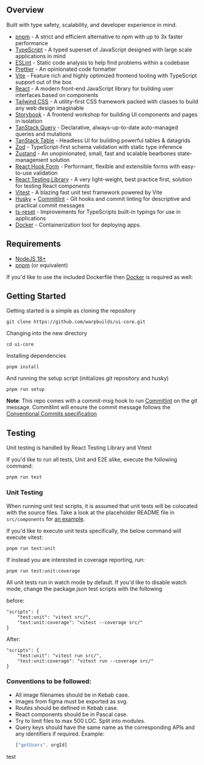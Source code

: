## Overview

Built with type safety, scalability, and developer experience in mind.

- [pnpm](https://pnpm.io) - A strict and efficient alternative to npm with up to 3x faster performance
- [TypeScript](https://www.typescriptlang.org) - A typed superset of JavaScript designed with large scale applications in mind
- [ESLint](https://eslint.org) - Static code analysis to help find problems within a codebase
- [Prettier](https://prettier.io) - An opinionated code formatter
- [Vite](https://vitejs.dev) - Feature rich and highly optimized frontend tooling with TypeScript support out of the box
- [React](https://react.dev) - A modern front-end JavaScript library for building user interfaces based on components
- [Tailwind CSS](https://tailwindcss.com) - A utility-first CSS framework packed with classes to build any web design imaginable
- [Storybook](https://storybook.js.org) - A frontend workshop for building UI components and pages in isolation
- [TanStack Query](https://tanstack.com/query/latest) - Declarative, always-up-to-date auto-managed queries and mutations
- [TanStack Table](https://tanstack.com/table/v8) - Headless UI for building powerful tables & datagrids
- [Zod](https://zod.dev/) - TypeScript-first schema validation with static type inference
- [Zustand](https://zustand-demo.pmnd.rs) - An unopinionated, small, fast and scalable bearbones state-management solution
- [React Hook Form](https://react-hook-form.com) - Performant, flexible and extensible forms with easy-to-use validation
- [React Testing Library](https://testing-library.com) - A very light-weight, best practice first, solution for testing React components
- [Vitest](https://vitest.dev) - A blazing fast unit test framework powered by Vite
- [Husky](https://github.com/typicode/husky#readme) + [Commitlint](https://github.com/conventional-changelog/commitlint#readme) - Git hooks and commit linting for descriptive and practical commit messages
- [ts-reset](https://github.com/total-typescript/ts-reset#readme) - Improvements for TypeScripts built-in typings for use in applications
- [Docker](https://www.docker.com) - Containerization tool for deploying apps.

## Requirements

- [NodeJS 18+](https://nodejs.org/en)
- [pnpm](https://pnpm.io) (or equivalent)

If you'd like to use the included Dockerfile then [Docker](https://www.docker.com) is required as well:

## Getting Started

Getting started is a simple as cloning the repository

```
git clone https://github.com/warpbuilds/ui-core.git
```

Changing into the new directory

```
cd ui-core
```

Installing dependencies

```
pnpm install
```

And running the setup script (initializes git repository and husky)

```
pnpm run setup
```

**Note**: This repo comes with a commit-msg hook to run [Commitlint](https://commitlint.js.org/#/) on the git message. Commitlint will ensure the commit message follows the [Conventional Commits specification](https://www.conventionalcommits.org/en/v1.0.0/)

## Testing

Unit testing is handled by React Testing Library and Vitest 

If you'd like to run all tests, Unit and E2E alike, execute the following command:

```
pnpm run test
```

### Unit Testing

When running unit test scripts, it is assumed that unit tests will be colocated with the source files. Take a look at the placeholder README file in `src/components` for [an example](src/components/README.md).

If you'd like to execute unit tests specifically, the below command will execute vitest:

```
pnpm run test:unit
```

If instead you are interested in coverage reporting, run:

```
pnpm run test:unit:coverage
```

All unit tests run in watch mode by default. If you'd like to disable watch mode, change the package.json test scripts with the following

before:

```
"scripts": {
  	"test:unit": "vitest src/",
	"test:unit:coverage": "vitest --coverage src/"
}
```

After:

```
"scripts": {
  	"test:unit": "vitest run src/",
	"test:unit:coverage": "vitest run --coverage src/"
}
```

### Conventions to be followed:

* All image filenames should be in Kebab case.
* Images from figma must be exported as svg.
* Routes should be defined in Kebab case.
* React components should be in Pascal case.
* Try to limit files to max 500 LOC. Split into modules.
* Query keys should have the same name as the corresponding APIs and any identifiers if required. Example:
  ```js
  ["getUsers", orgId]
  ```
test